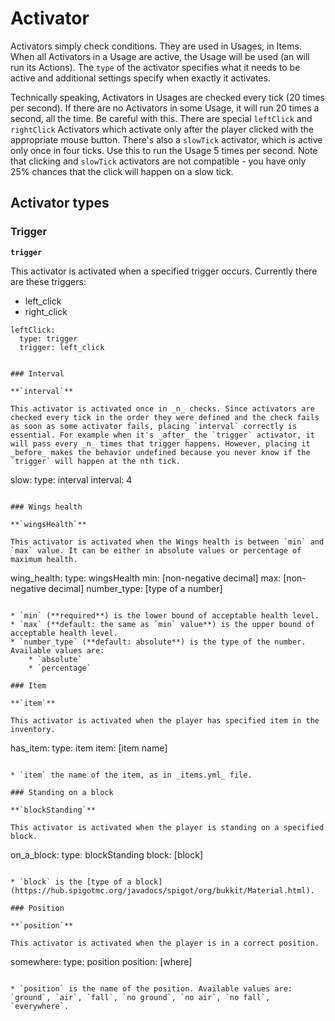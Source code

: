 # Activator

Activators simply check conditions. They are used in Usages, in Items. When all Activators in a Usage are active, the Usage will be used (an will run its Actions). The `type` of the activator specifies what it needs to be active and additional settings specify when exactly it activates.

Technically speaking, Activators in Usages are checked every tick (20 times per second). If there are no Activators in some Usage, it will run 20 times a second, all the time. Be careful with this. There are special `leftClick` and `rightClick` Activators which activate only after the player clicked with the appropriate mouse button. There's also a `slowTick` activator, which is active only once in four ticks. Use this to run the Usage 5 times per second. Note that clicking and `slowTick` activators are not compatible - you have only 25% chances that the click will happen on a slow tick.

## Activator types

### Trigger

**`trigger`**

This activator is activated when a specified trigger occurs. Currently there are these triggers:

* left_click
* right_click

```
leftClick:
  type: trigger
  trigger: left_click
```
```

### Interval

**`interval`**

This activator is activated once in _n_ checks. Since activators are checked every tick in the order they were defined and the check fails as soon as some activator fails, placing `interval` correctly is essential. For example when it's _after_ the `trigger` activator, it will pass every _n_ times that trigger happens. However, placing it _before_ makes the behavior undefined because you never know if the `trigger` will happen at the nth tick.

```
slow:
  type: interval
  interval: 4
```

### Wings health

**`wingsHealth`**

This activator is activated when the Wings health is between `min` and `max` value. It can be either in absolute values or percentage of maximum health.

```
wing_health:
  type: wingsHealth
  min: [non-negative decimal]
  max: [non-negative decimal]
  number_type: [type of a number]
```

* `min` (**required**) is the lower bound of acceptable health level.
* `max` (**default: the same as `min` value**) is the upper bound of acceptable health level.
* `number_type` (**default: absolute**) is the type of the number. Available values are:
    * `absolute`
    * `percentage`

### Item

**`item`**

This activator is activated when the player has specified item in the inventory.

```
has_item:
  type: item
  item: [item name]
```

* `item` the name of the item, as in _items.yml_ file.

### Standing on a block

**`blockStanding`**

This activator is activated when the player is standing on a specified block.

```
on_a_block:
  type: blockStanding
  block: [block]
```

* `block` is the [type of a block](https://hub.spigotmc.org/javadocs/spigot/org/bukkit/Material.html).

### Position

**`position`**

This activator is activated when the player is in a correct position.

```
somewhere:
  type: position
  position: [where]
```

* `position` is the name of the position. Available values are: `ground`, `air`, `fall`, `no ground`, `no air`, `no fall`, `everywhere`.
